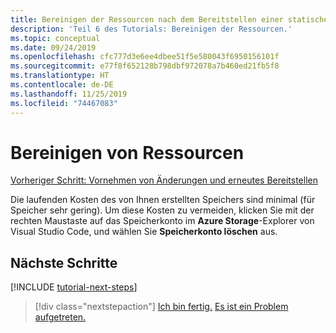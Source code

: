 ```yaml
---
title: Bereinigen der Ressourcen nach dem Bereitstellen einer statischen Node.js-Website in Azure
description: 'Teil 6 des Tutorials: Bereinigen der Ressourcen.'
ms.topic: conceptual
ms.date: 09/24/2019
ms.openlocfilehash: cfc777d3e6ee4dbee51f5e580043f6950156101f
ms.sourcegitcommit: e77f8f652128b798dbf972078a7b460ed21fb5f8
ms.translationtype: HT
ms.contentlocale: de-DE
ms.lasthandoff: 11/25/2019
ms.locfileid: "74467083"
---
```

# <a name="clean-up-resources"></a>Bereinigen von Ressourcen

[Vorheriger Schritt: Vornehmen von Änderungen und erneutes Bereitstellen](tutorial-vscode-static-website-node-05.md)

Die laufenden Kosten des von Ihnen erstellten Speichers sind minimal (für Speicher sehr gering). Um diese Kosten zu vermeiden, klicken Sie mit der rechten Maustaste auf das Speicherkonto im **Azure Storage**-Explorer von Visual Studio Code, und wählen Sie **Speicherkonto löschen** aus.

## <a name="next-steps"></a>Nächste Schritte

[!INCLUDE [tutorial-next-steps](includes/tutorial-next-steps.md)]

> [!div class="nextstepaction"]
> [Ich bin fertig.](node-howto-create-static-site-jamstack.md) [Es ist ein Problem aufgetreten.](https://www.research.net/r/PWZWZ52?tutorial=node-deployment-staticwebsite&step=clean-up-resources)
